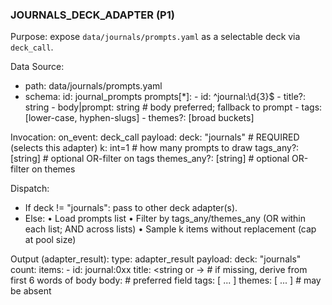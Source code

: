 

### JOURNALS_DECK_ADAPTER (P1)

Purpose: expose `data/journals/prompts.yaml` as a selectable deck via `deck_call`.

Data Source:
  - path: data/journals/prompts.yaml
  - schema:
      id: journal_prompts
      prompts[*]:
        - id: ^journal:\d{3}$
        - title?: string
        - body|prompt: string              # body preferred; fallback to prompt
        - tags: [lower-case, hyphen-slugs]
        - themes?: [broad buckets]

Invocation:
  on_event: deck_call
  payload:
    deck: "journals"                      # REQUIRED (selects this adapter)
    k: int=1                              # how many prompts to draw
    tags_any?: [string]                   # optional OR-filter on tags
    themes_any?: [string]                 # optional OR-filter on themes

Dispatch:
  - If deck != "journals": pass to other deck adapter(s).
  - Else:
      • Load prompts list
      • Filter by tags_any/themes_any (OR within each list; AND across lists)
      • Sample k items without replacement (cap at pool size)

Output (adapter_result):
  type: adapter_result
  payload:
    deck: "journals"
    count: <int>
    items:
      - id: journal:0xx
        title: <string or ->                    # if missing, derive from first 6 words of body
        body: <string>                          # preferred field
        tags: [ ... ]
        themes: [ ... ]                         # may be absent
